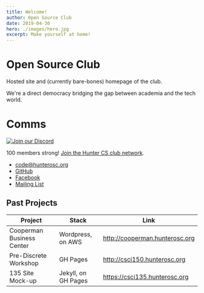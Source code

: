 ```yaml
---
title: Welcome!
author: Open Source Club
date: 2019-04-30
hero: ./images/hero.jpg
excerpt: Make yourself at home!
---
```

# Open Source Club

Hosted site and (currently bare-bones) homepage of the club.

We're a direct democracy bridging the gap between academia and the tech world.

# Comms 
[![Join our Discord](https://discord.com/assets/e4923594e694a21542a489471ecffa50.svg)](https://discord.com/invite/wptKBu?utm_source=Discord%20Widget&utm_medium=Connect)

100 members strong! [Join the Hunter CS club network](https://discord.com/invite/wptKBu?utm_source=Discord%20Widget&utm_medium=Connect).

* <code@hunterosc.org>
* [GitHub](https://github.com/Hunter-Open-Source-Club)
* [Facebook](https://www.facebook.com/HunterOSC/)
* [Mailing List](https://forms.gle/AMfuciYbbTW4fpWr6)

## Past Projects

| Project | Stack | Link|
|----|----|----|
| Cooperman Business Center | Wordpress, on AWS |  <http://cooperman.hunterosc.org> |
| Pre-Discrete Workshop |  GH Pages | <http://csci150.hunterosc.org> |
| 135 Site Mock-up | Jekyll, on GH Pages | <https://csci135.hunterosc.org> |



